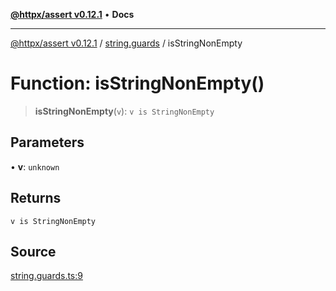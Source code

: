 [**@httpx/assert v0.12.1**](../../README.md) • **Docs**

***

[@httpx/assert v0.12.1](../../README.md) / [string.guards](../README.md) / isStringNonEmpty

# Function: isStringNonEmpty()

> **isStringNonEmpty**(`v`): `v is StringNonEmpty`

## Parameters

• **v**: `unknown`

## Returns

`v is StringNonEmpty`

## Source

[string.guards.ts:9](https://github.com/belgattitude/httpx/blob/9af23c30700a45e9eb95108b7ac53f133f16092b/packages/assert/src/string.guards.ts#L9)
